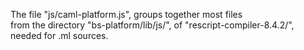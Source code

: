 The file "js/caml-platform.js", groups together most files  
from the directory "bs-platform/lib/js/", of "rescript-compiler-8.4.2/",  
needed for .ml sources.

